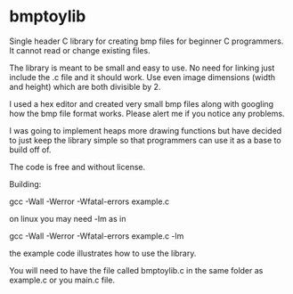 # bmptoylib

Single header C library for creating bmp files for beginner C programmers. It cannot read or change existing files. 

The library is meant to be small and easy to use. No need for linking just include the .c file and it should work. 
Use even image dimensions (width and height) which are both divisible by 2.

I used a hex editor and created very small bmp files along with googling how the bmp file format works. Please alert me if you notice any problems.  

I was going to implement heaps more drawing functions but have decided to just keep the library simple so that programmers can use it as a base to build off of.

The code is free and without license. 

Building: 

gcc -Wall -Werror -Wfatal-errors example.c

on linux you may need -lm as in

gcc -Wall -Werror -Wfatal-errors example.c -lm

the example code illustrates how to use the library.

You will need to have the file called bmptoylib.c in the same folder as example.c or you main.c file.
